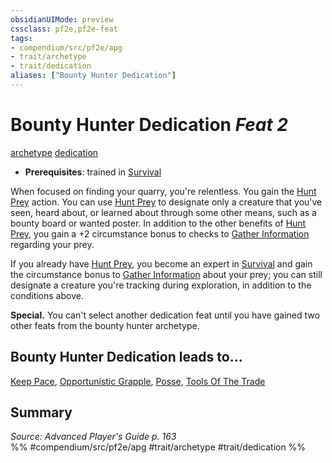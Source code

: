 ```yaml
---
obsidianUIMode: preview
cssclass: pf2e,pf2e-feat
tags:
- compendium/src/pf2e/apg
- trait/archetype
- trait/dedication
aliases: ["Bounty Hunter Dedication"]
---
```

# Bounty Hunter Dedication  *Feat 2*  
[archetype](archetype.md "Archetype Feat Trait")  [dedication](dedication.md "Dedication Feat Trait")  

- **Prerequisites**: trained in [Survival](skills.md#Survival)

When focused on finding your quarry, you're relentless. You gain the [Hunt Prey](hunt-prey.md) action. You can use [Hunt Prey](hunt-prey.md) to designate only a creature that you've seen, heard about, or learned about through some other means, such as a bounty board or wanted poster. In addition to the other benefits of [Hunt Prey](hunt-prey.md), you gain a +2 circumstance bonus to checks to [Gather Information](gather-information.md) regarding your prey.

If you already have [Hunt Prey](hunt-prey.md), you become an expert in [Survival](skills.md#Survival) and gain the circumstance bonus to [Gather Information](gather-information.md) about your prey; you can still designate a creature you're tracking during exploration, in addition to the conditions above.

**Special.** You can't select another dedication feat until you have gained two other feats from the bounty hunter archetype.

## Bounty Hunter Dedication leads to...

[Keep Pace](keep-pace-apg.md), [Opportunistic Grapple](opportunistic-grapple-apg.md), [Posse](posse-apg.md), [Tools Of The Trade](tools-of-the-trade-apg.md)

## Summary

*Source: Advanced Player's Guide p. 163*  
%% #compendium/src/pf2e/apg #trait/archetype #trait/dedication %%